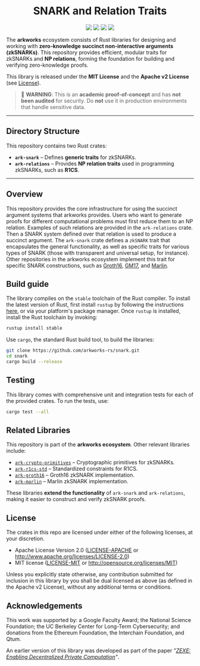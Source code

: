 <h1 align="center">SNARK and Relation Traits</h1>

<p align="center">
    <img src="https://github.com/arkworks-rs/algebra/workflows/CI/badge.svg?branch=master">
    <a href="https://github.com/arkworks-rs/algebra/blob/master/LICENSE-APACHE"><img src="https://img.shields.io/badge/license-APACHE-blue.svg"></a>
    <a href="https://github.com/arkworks-rs/algebra/blob/master/LICENSE-MIT"><img src="https://img.shields.io/badge/license-MIT-blue.svg"></a>
    <a href="https://deps.rs/repo/github/arkworks-rs/algebra"><img src="https://deps.rs/repo/github/arkworks-rs/algebra/status.svg"></a>
</p>

The **arkworks** ecosystem consists of Rust libraries for designing and working with **zero-knowledge succinct non-interactive arguments (zkSNARKs)**. This repository provides efficient, modular traits for zkSNARKs and **NP relations**, forming the foundation for building and verifying zero-knowledge proofs.

This library is released under the **MIT License** and the **Apache v2 License** (see [License](#license)).

> 🚨 **WARNING**: This is an **academic proof-of-concept** and has **not been audited** for security. Do **not** use it in production environments that handle sensitive data.

---


## Directory Structure
This repository contains two Rust crates:

- **`ark-snark`** – Defines **generic traits** for zkSNARKs.
- **`ark-relations`** – Provides **NP relation traits** used in programming zkSNARKs, such as **R1CS**.

---
## Overview

This repository provides the core infrastructure for using the succinct argument systems that arkworks provides. Users who want to generate proofs for different computational problems must first reduce them to an NP relation. Examples of such relations are provided in the `ark-relations` crate. Then a SNARK system defined over that relation is used to produce a succinct argument. The `ark-snark` crate defines a `zkSNARK` trait that encapsulates the general functionality, as well as specific traits for various types of SNARK (those with transparent and universal setup, for instance). Other repositories in the arkworks ecosystem implement this trait for specific SNARK constructions, such as [Groth16](https://github.com/arkworks-rs/groth16), [GM17](https://github.com/arkworks-rs/gm17), and [Marlin](https://github.com/arkworks-rs/marlin).

## Build guide

The library compiles on the `stable` toolchain of the Rust compiler. To install the latest version of Rust, first install `rustup` by following the instructions [here](https://rustup.rs/), or via your platform's package manager. Once `rustup` is installed, install the Rust toolchain by invoking:
```bash
rustup install stable
```

Use `cargo`, the standard Rust build tool, to build the libraries:
```bash
git clone https://github.com/arkworks-rs/snark.git
cd snark
cargo build --release
```

## Testing
This library comes with comprehensive unit and integration tests for each of the provided crates. To run the tests, use:
```bash
cargo test --all
```
## Related Libraries
This repository is part of the **arkworks ecosystem**. Other relevant libraries include:

- [`ark-crypto-primitives`](https://github.com/arkworks-rs/crypto-primitives) – Cryptographic primitives for zkSNARKs.
- [`ark-r1cs-std`](https://github.com/arkworks-rs/r1cs-std) – Standardized constraints for R1CS.
- [`ark-groth16`](https://github.com/arkworks-rs/groth16) – Groth16 zkSNARK implementation.
- [`ark-marlin`](https://github.com/arkworks-rs/marlin) – Marlin zkSNARK implementation.

These libraries **extend the functionality** of `ark-snark` and `ark-relations`, making it easier to construct and verify zkSNARK proofs.

## License

The crates in this repo are licensed under either of the following licenses, at your discretion.

 * Apache License Version 2.0 ([LICENSE-APACHE](LICENSE-APACHE) or http://www.apache.org/licenses/LICENSE-2.0)
 * MIT license ([LICENSE-MIT](LICENSE-MIT) or http://opensource.org/licenses/MIT)

Unless you explicitly state otherwise, any contribution submitted for inclusion in this library by you shall be dual licensed as above (as defined in the Apache v2 License), without any additional terms or conditions.

[zexe]: https://ia.cr/2018/962

## Acknowledgements

This work was supported by:
a Google Faculty Award;
the National Science Foundation;
the UC Berkeley Center for Long-Term Cybersecurity;
and donations from the Ethereum Foundation, the Interchain Foundation, and Qtum.

An earlier version of this library was developed as part of the paper *"[ZEXE: Enabling Decentralized Private Computation][zexe]"*.
